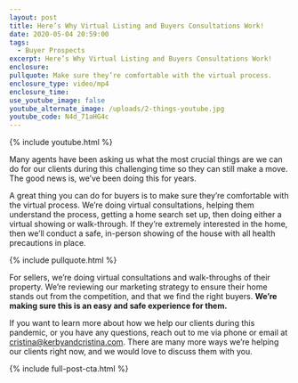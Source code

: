 ```yaml
---
layout: post
title: Here’s Why Virtual Listing and Buyers Consultations Work!
date: 2020-05-04 20:59:00
tags:
  - Buyer Prospects
excerpt: Here’s Why Virtual Listing and Buyers Consultations Work!
enclosure:
pullquote: Make sure they’re comfortable with the virtual process.
enclosure_type: video/mp4
enclosure_time:
use_youtube_image: false
youtube_alternate_image: /uploads/2-things-youtube.jpg
youtube_code: N4d_71aHG4c
---
```


{% include youtube.html %}

Many agents have been asking us what the most crucial things are we can do for our clients during this challenging time so they can still make a move. The good news is, we’ve been doing this for years.&nbsp;

A great thing you can do for buyers is to make sure they’re comfortable with the virtual process. We’re doing virtual consultations, helping them understand the process, getting a home search set up, then doing either a virtual showing or walk-through. If they’re extremely interested in the home, then we’ll conduct a safe, in-person showing of the house with all health precautions in place.

{% include pullquote.html %}

For sellers, we’re doing virtual consultations and walk-throughs of their property. We’re reviewing our marketing strategy to ensure their home stands out from the competition, and that we find the right buyers. **We’re making sure this is an easy and safe experience for them.**

If you want to learn more about how we help our clients during this pandemic, or you have any questions, reach out to me via phone or email at cristina@kerbyandcristina.com. There are many more ways we’re helping our clients right now, and we would love to discuss them with you.

{% include full-post-cta.html %}&nbsp;